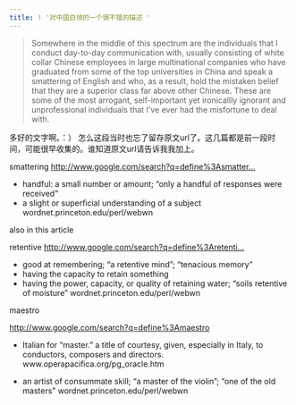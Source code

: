 ```yaml
---
title: ! '对中国白领的一个很不错的描述 '
---
```


<blockquote>
  <p>Somewhere in the middle of this spectrum are the individuals that I conduct day-to-day communication with, usually consisting of white collar Chinese employees in large multinational companies who have graduated from some of the top universities in China and speak a smattering of English and who, as a result, hold the mistaken belief that they are a superior class far above other Chinese. These are some of the most arrogant, self-important yet ironicallly ignorant and unprofessional individuals that I&#8217;ve ever had the misfortune to deal with.</p>
</blockquote>

<p>多好的文字啊。：）
怎么这段当时也忘了留存原文url了。这几篇都是前一段时间，可能很早收集的。谁知道原文url请告诉我我加上。</p>

<p>smattering
<a href="http://www.google.com/search?q=define%3Asmattering">http://www.google.com/search?q=define%3Asmatter...</a></p>

<ul>
<li>handful: a small number or amount; &#8220;only a handful of responses were received&#8221;</li>
<li>a slight or superficial understanding of a subject
wordnet.princeton.edu/perl/webwn</li>
</ul>

<p>also in this article</p>

<p>retentive
<a href="http://www.google.com/search?q=define%3Aretentive">http://www.google.com/search?q=define%3Aretenti...</a></p>

<ul>
<li>good at remembering; &#8220;a retentive mind&#8221;; &#8220;tenacious memory&#8221;</li>
<li>having the capacity to retain something</li>
<li>having the power, capacity, or quality of retaining water; &#8220;soils retentive of moisture&#8221;
wordnet.princeton.edu/perl/webwn</li>
</ul>

<p>maestro</p>

<p><a href="http://www.google.com/search?q=define%3Amaestro">http://www.google.com/search?q=define%3Amaestro</a></p>

<ul>
<li><p>Italian for &#8220;master.&#8221; a title of courtesy, given, especially in Italy, to conductors, composers and directors.
www.operapacifica.org/pg_oracle.htm</p></li>
<li><p>an artist of consummate skill; &#8220;a master of the violin&#8221;; &#8220;one of the old masters&#8221;
wordnet.princeton.edu/perl/webwn</p></li>
</ul>
